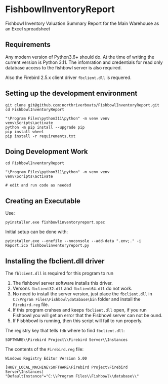 # FishbowlInventoryReport
Fishbowl Inventory Valuation Summary Report for the Main Warehouse as an Excel spreadsheet

## Requirements
Any modern version of Python3.6+ should do. At the time of writing the current version is Python 3.11. The infomration and credentials for read only database access to the fishbowl server is also required. 

Also the Firebird 2.5.x client driver `fbclient.dll` is requered.

## Setting up the development environment
```
git clone git@github.com:northriverboats/FishbowlInventoryReport.git
cd FishbowlInventoryReport

"\Program Files\python311\python" -m venv venv
venv\Scripts\activate
python -m pip install --upgrade pip
pip install wheel
pip install -r requirements.txt
```

## Doing Development Work
```
cd FishbowlInventoryReport

"\Program Files\python311\python" -m venv venv
venv\Scripts\activate

# edit and run code as needed
```

## Creating an Executable
Use:
```
pyinstaller.exe fishbowlinventoryreport.spec
```

Initial setup can be done with:
```
pyinstaller.exe --onefile --noconsole --add-data ".env;." -i Report.ico fishbowlinventoryreport.py
```


## Installing the fbclient.dll driver
The `fblcient.dll` is required for this program to run
1. The fishbowl server software installs this driver.
2. Versons `fbclient32.dll` and `fbclient64.dll` do not work.
3. No need to install the server version, just place the `fbclient.dll` in `C:\Prgram Files\Fishbowl\database\bin` folder and install the `Firebird.reg` file.
4. If this program crahses and keeps `fbclient.dll` open, if you run Fishbowl you will get an error that the Fisbhowl  server can not be ound.
5. If Fisbhbowl is running, then this script will fail to run properly.

The registry key that tells `fdb` where to find `fbclient.dll`:
```
SOFTWARE\\Firebird Project\\Firebird Server\\Instances
```

The contents of the `Firebird.reg` file:
```
Windows Registry Editor Version 5.00

[HKEY_LOCAL_MACHINE\SOFTWARE\Firebird Project\Firebird Server\Instances]
"DefaultInstance"="C:\\Program Files\\Fishbowl\\database\\"

```